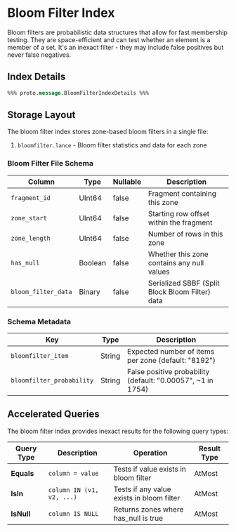 # Bloom Filter Index

Bloom filters are probabilistic data structures that allow for fast membership testing.
They are space-efficient and can test whether an element is a member of a set.
It's an inexact filter - they may include false positives but never false negatives.

## Index Details

```protobuf
%%% proto.message.BloomFilterIndexDetails %%%
```

## Storage Layout

The bloom filter index stores zone-based bloom filters in a single file:

1. `bloomfilter.lance` - Bloom filter statistics and data for each zone

### Bloom Filter File Schema

| Column              | Type    | Nullable | Description                                     |
|---------------------|---------|----------|-------------------------------------------------|
| `fragment_id`       | UInt64  | false    | Fragment containing this zone                   |
| `zone_start`        | UInt64  | false    | Starting row offset within the fragment         |
| `zone_length`       | UInt64  | false    | Number of rows in this zone                     |
| `has_null`          | Boolean | false    | Whether this zone contains any null values      |
| `bloom_filter_data` | Binary  | false    | Serialized SBBF (Split Block Bloom Filter) data |

### Schema Metadata

| Key                       | Type   | Description                                                 |
|---------------------------|--------|-------------------------------------------------------------|
| `bloomfilter_item`        | String | Expected number of items per zone (default: "8192")         |
| `bloomfilter_probability` | String | False positive probability (default: "0.00057", ~1 in 1754) |

## Accelerated Queries

The bloom filter index provides inexact results for the following query types:

| Query Type | Description               | Operation                                 | Result Type |
|------------|---------------------------|-------------------------------------------|-------------|
| **Equals** | `column = value`          | Tests if value exists in bloom filter     | AtMost      |
| **IsIn**   | `column IN (v1, v2, ...)` | Tests if any value exists in bloom filter | AtMost      |
| **IsNull** | `column IS NULL`          | Returns zones where has_null is true      | AtMost      |